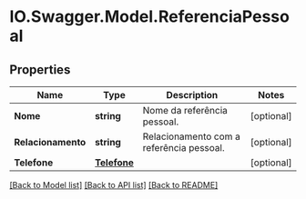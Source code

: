 # IO.Swagger.Model.ReferenciaPessoal
## Properties

Name | Type | Description | Notes
------------ | ------------- | ------------- | -------------
**Nome** | **string** | Nome da referência pessoal. | [optional] 
**Relacionamento** | **string** | Relacionamento com a referência pessoal. | [optional] 
**Telefone** | [**Telefone**](Telefone.md) |  | [optional] 

[[Back to Model list]](../README.md#documentation-for-models) [[Back to API list]](../README.md#documentation-for-api-endpoints) [[Back to README]](../README.md)

